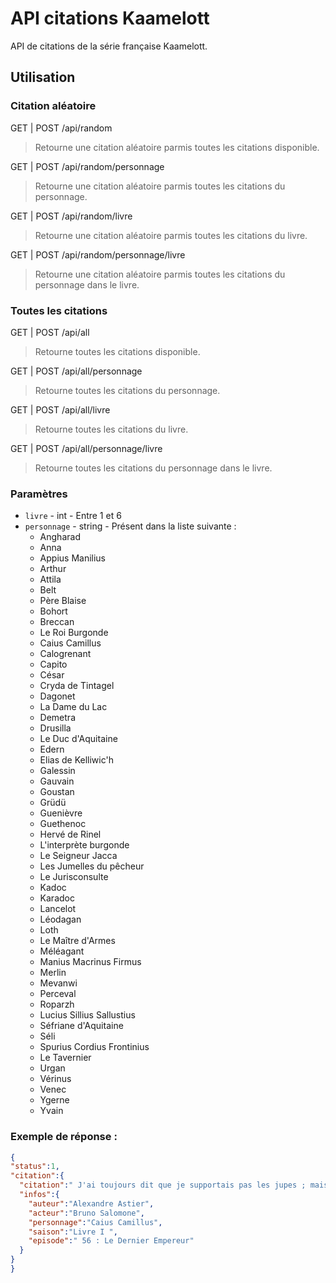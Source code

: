 # API citations Kaamelott
API de citations de la série française Kaamelott.

## Utilisation
### Citation aléatoire
GET | POST /api/random
  >Retourne une citation aléatoire parmis toutes les citations disponible.

GET | POST /api/random/personnage
>Retourne une citation aléatoire parmis toutes les citations du personnage.

GET | POST /api/random/livre
>Retourne une citation aléatoire parmis toutes les citations du livre.

GET | POST /api/random/personnage/livre
>Retourne une citation aléatoire parmis toutes les citations du personnage dans le livre.


### Toutes les citations
GET | POST /api/all
>Retourne toutes les citations disponible.

GET | POST /api/all/personnage
>Retourne toutes les citations du personnage.
  
GET | POST /api/all/livre
>Retourne toutes les citations du livre.
  
GET | POST /api/all/personnage/livre
>Retourne toutes les citations du personnage dans le livre.

### Paramètres
  - `livre` - int - Entre 1 et 6
  - `personnage` - string - Présent dans la liste suivante :
      - Angharad
      - Anna
      - Appius Manilius
      - Arthur
      - Attila
      - Belt
      - Père Blaise
      - Bohort
      - Breccan
      - Le Roi Burgonde
      - Caius Camillus
      - Calogrenant
      - Capito
      - César
      - Cryda de Tintagel
      - Dagonet
      - La Dame du Lac
      - Demetra
      - Drusilla
      - Le Duc d'Aquitaine
      - Edern
      - Elias de Kelliwic'h
      - Galessin
      - Gauvain
      - Goustan
      - Grüdü
      - Guenièvre
      - Guethenoc
      - Hervé de Rinel
      - L'interprète burgonde
      - Le Seigneur Jacca
      - Les Jumelles du pêcheur
      - Le Jurisconsulte
      - Kadoc
      - Karadoc
      - Lancelot
      - Léodagan
      - Loth
      - Le Maître d'Armes
      - Méléagant
      - Manius Macrinus Firmus
      - Merlin
      - Mevanwi
      - Perceval
      - Roparzh
      - Lucius Sillius Sallustius
      - Séfriane d'Aquitaine
      - Séli
      - Spurius Cordius Frontinius
      - Le Tavernier
      - Urgan
      - Vérinus
      - Venec
      - Ygerne
      - Yvain

### Exemple de réponse :
```json
{
"status":1,
"citation":{
  "citation":" J'ai toujours dit que je supportais pas les jupes ; mais c'est l'uniforme r\u00e9glementaire, j'y suis pour rien !",
  "infos":{
    "auteur":"Alexandre Astier",
    "acteur":"Bruno Salomone",
    "personnage":"Caius Camillus",
    "saison":"Livre I ",
    "episode":" 56 : Le Dernier Empereur"
  }
}
}
```
